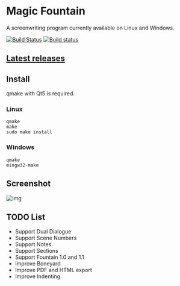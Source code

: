 # Magic Fountain
A screenwriting program currently available on Linux and Windows.

[![Build Status](https://travis-ci.org/Aztorius/magicfountain.svg?branch=master)](https://travis-ci.org/Aztorius/magicfountain)
[![Build status](https://ci.appveyor.com/api/projects/status/2jbbo67va29cjoxw?svg=true)](https://ci.appveyor.com/project/Aztorius/magicfountain)

## [Latest releases](https://github.com/Aztorius/magicfountain/releases)

## Install

qmake with Qt5 is required.

### Linux
```
qmake
make
sudo make install
```

### Windows
```
qmake
mingw32-make
```
## Screenshot
![img](http://basic1.moy.su/Fotos/Bildschirmfoto_2017-08-23_17-15-26.png)

## TODO List

- Support Dual Dialogue
- Support Scene Numbers
- Support Notes
- Support Sections
- Support Fountain 1.0 and 1.1
- Improve Boneyard
- Improve PDF and HTML export
- Improve Indenting
